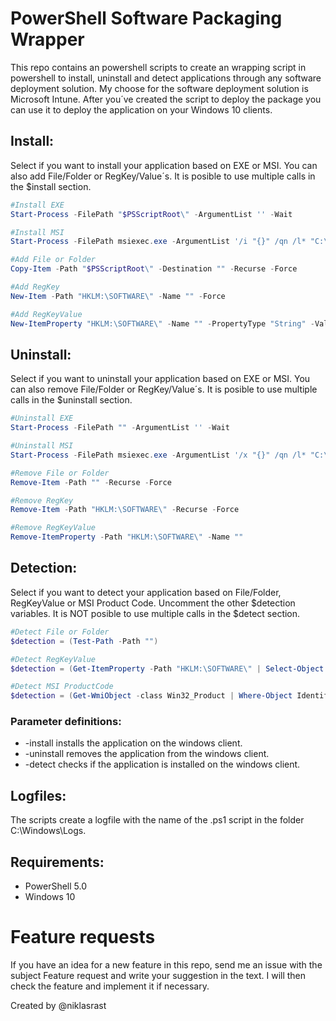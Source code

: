 # PowerShell Software Packaging Wrapper

This repo contains an powershell scripts to create an wrapping script in powershell to install, uninstall and detect applications through any software deployment solution. My choose for the software deployment solution is Microsoft Intune. After you´ve created the script to deploy the package you can use it to deploy the application on your Windows 10 clients.

## Install:
Select if you want to install your application based on EXE or MSI. You can also add File/Folder or RegKey/Value´s. It is posible to use multiple calls in the $install section.
```powershell
#Install EXE
Start-Process -FilePath "$PSScriptRoot\" -ArgumentList '' -Wait

#Install MSI
Start-Process -FilePath msiexec.exe -ArgumentList '/i "{}" /qn /l* "C:\Windows\Logs\INSTALL-MANUFACTURER-APPLICATION.log"' -Wait

#Add File or Folder
Copy-Item -Path "$PSScriptRoot\" -Destination "" -Recurse -Force

#Add RegKey
New-Item -Path "HKLM:\SOFTWARE\" -Name "" -Force

#Add RegKeyValue
New-ItemProperty "HKLM:\SOFTWARE\" -Name "" -PropertyType "String" -Value "" -Force

```

## Uninstall:
Select if you want to uninstall your application based on EXE or MSI. You can also remove File/Folder or RegKey/Value´s. It is posible to use multiple calls in the $uninstall section.
```powershell
#Uninstall EXE
Start-Process -FilePath "" -ArgumentList '' -Wait

#Uninstall MSI
Start-Process -FilePath msiexec.exe -ArgumentList '/x "{}" /qn /l* "C:\Windows\Logs\UNINSTALL-MANUFACTURER-APPLICATION.log"' -Wait

#Remove File or Folder
Remove-Item -Path "" -Recurse -Force

#Remove RegKey
Remove-Item -Path "HKLM:\SOFTWARE\" -Recurse -Force

#Remove RegKeyValue
Remove-ItemProperty -Path "HKLM:\SOFTWARE\" -Name ""

```

## Detection:
Select if you want to detect your application based on File/Folder, RegKeyValue or MSI Product Code. Uncomment the other $detection variables. It is NOT posible to use multiple calls in the $detect section.
```powershell
#Detect File or Folder
$detection = (Test-Path -Path "")

#Detect RegKeyValue
$detection = (Get-ItemProperty -Path "HKLM:\SOFTWARE\" | Select-Object -ExpandProperty "")

#Detect MSI ProductCode
$detection = (Get-WmiObject -class Win32_Product | Where-Object IdentifyingNumber -match "{}")

```

### Parameter definitions:
- -install installs the application on the windows client.
- -uninstall removes the application from the windows client.
- -detect checks if the application is installed on the windows client.
 
## Logfiles:
The scripts create a logfile with the name of the .ps1 script in the folder C:\Windows\Logs.

## Requirements:
- PowerShell 5.0
- Windows 10
 
# Feature requests
If you have an idea for a new feature in this repo, send me an issue with the subject Feature request and write your suggestion in the text. I will then check the feature and implement it if necessary.

Created by @niklasrast 